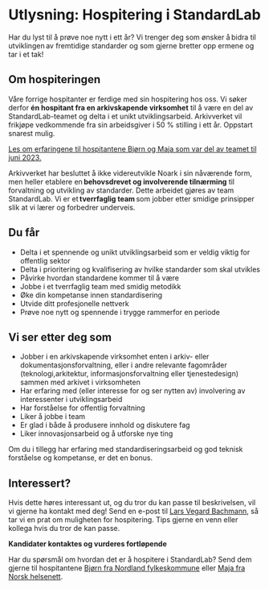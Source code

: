 # Utlysning: Hospitering i StandardLab

Har du lyst til å prøve noe nytt i ett år? Vi trenger deg som ønsker å bidra til utviklingen av fremtidige standarder og som gjerne bretter opp ermene og tar i et tak!

## Om hospiteringen

Våre forrige hospitanter er ferdige med sin hospitering hos oss. Vi søker derfor **én hospitant fra en arkivskapende virksomhet** til å være en del av StandardLab-teamet og delta i et unikt utviklingsarbeid. Arkivverket vil frikjøpe vedkommende fra sin arbeidsgiver i 50 % stilling i ett år. Oppstart snarest mulig.

[Les om erfaringene til hospitantene Bjørn og Maja som var del av teamet til juni 2023.](https://www.arkivverket.no/arkivutvikling/innebygd-arkivering/standardlab/nyttig-hospitering)

Arkivverket har besluttet å ikke videreutvikle Noark i sin nåværende form, men heller etablere en **behovsdrevet og involverende tilnærming** til forvaltning og utvikling av standarder. Dette arbeidet gjøres av team StandardLab. Vi er et **tverrfaglig team** som jobber etter smidige prinsipper slik at vi lærer og forbedrer underveis.​​

## Du får

- Delta i et spennende og unikt utviklingsarbeid som er veldig viktig for offentlig sektor​
- Delta i prioritering og kvalifisering av hvilke standarder som skal utvikles
- Påvirke hvordan standardene kommer til å være
- Jobbe i et tverrfaglig team med smidig metodikk​
- Øke din kompetanse innen standardisering​
- Utvide ditt profesjonelle nettverk​
- Prøve noe nytt og spennende i trygge rammerfor en periode

## Vi ser etter deg som

- Jobber i en arkivskapende virksomhet enten i arkiv- eller dokumentasjonsforvaltning, eller i andre relevante fagområder (teknologi,arkitektur, informasjonsforvaltning eller tjenestedesign) sammen med arkivet i virksomheten  
- Har erfaring med (eller interesse for og ser nytten av) involvering av interessenter i utviklingsarbeid​
- Har forståelse for offentlig forvaltning  
- Liker å jobbe i team​
- Er glad i både å produsere innhold og diskutere fag
- Liker innovasjonsarbeid og å utforske nye ting

Om du i tillegg har erfaring med standardiseringsarbeid og god teknisk forståelse og kompetanse, er det en bonus.

## Interessert?

Hvis dette høres interessant ut, og du tror du kan passe til beskrivelsen, vil vi gjerne ha kontakt med deg! Send en e-post til [Lars Vegard Bachmann](mailto:larbac@arkivverket.no), så tar vi en prat om muligheten for hospitering. Tips gjerne en venn eller kollega hvis du tror de kan passe.

**Kandidater kontaktes og vurderes fortløpende**

Har du spørsmål om hvordan det er å hospitere i StandardLab? Send dem gjerne til hospitantene [Bjørn fra Nordland fylkeskommune](mailto:bjorfi@nfk.no) eller [Maja fra Norsk helsenett](mailto:Maja.Louise.Jelling.Elmgren@nhn.no).
